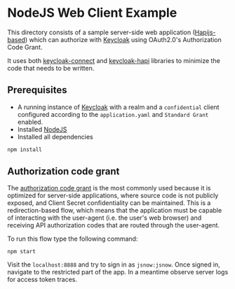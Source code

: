 # NodeJS Web Client Example

This directory consists of a sample server-side web application ([Hapijs-based](https://hapijs.com/))
which can authorize with [Keycloak](http://www.keycloak.org/) using OAuth2.0's Authorization Code Grant.

It uses both [keycloak-connect](https://github.com/keycloak/keycloak-nodejs-connect/) 
and [keycloak-hapi](https://github.com/novomatic-tech/keycloak-hapi) libraries to minimize the code that needs to be written.

## Prerequisites

- A running instance of [Keycloak](http://www.keycloak.org/) with a realm and a `confidential` client configured
  according to the `application.yaml` and `Standard Grant` enabled.
- Installed [NodeJS](https://nodejs.org/en/)
- Installed all dependencies

```bash
npm install
```

## Authorization code grant

The [authorization code grant](https://tools.ietf.org/html/rfc6749#section-1.3.1) 
is the most commonly used because it is optimized for server-side applications, 
where source code is not publicly exposed, and Client Secret confidentiality can be maintained. 
This is a redirection-based flow, which means that the application must be capable of interacting 
with the user-agent (i.e. the user's web browser) and receiving API authorization codes that 
are routed through the user-agent.

To run this flow type the following command:

```
npm start
```

Visit the `localhost:8888` and try to sign in as `jsnow:jsnow`.
Once signed in, navigate to the restricted part of the app.
In a meantime observe server logs for access token traces.

